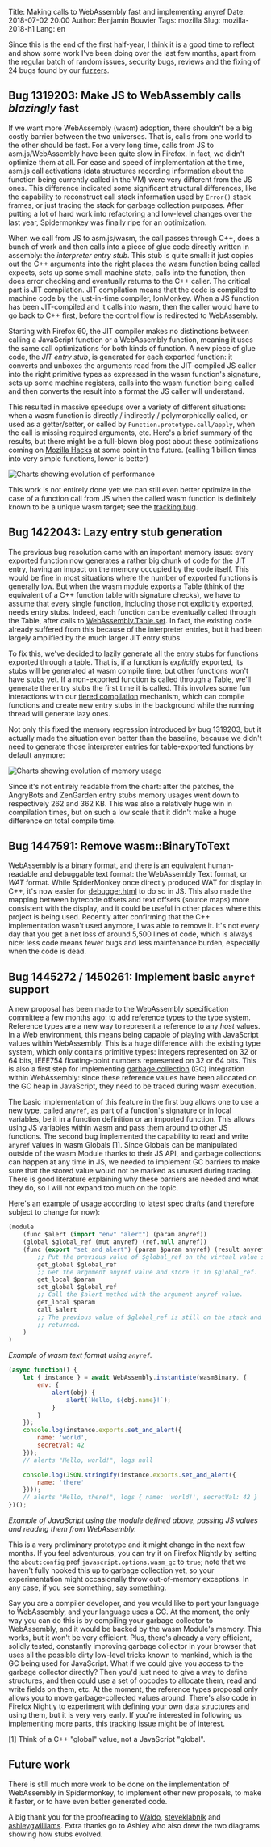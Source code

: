 Title: Making calls to WebAssembly fast and implementing anyref
Date: 2018-07-02 20:00
Author: Benjamin Bouvier
Tags: mozilla
Slug: mozilla-2018-h1
Lang: en

Since this is the end of the first half-year, I think it is a good time to
reflect and show some work I've been doing over the last few months, apart from
the regular batch of random issues, security bugs, reviews and the fixing of 24
bugs found by our [fuzzers](https://en.wikipedia.org/wiki/Fuzzing).

## Bug 1319203: Make JS to WebAssembly calls *blazingly* fast

If we want more WebAssembly (wasm) adoption, there shouldn't be a big costly
barrier between the two universes. That is, calls from one world to the other
should be fast. For a very long time, calls from JS to asm.js/WebAssembly have
been quite slow in Firefox. In fact, we didn't optimize them at all. For ease
and speed of implementation at the time, asm.js call activations (data
structures recording information about the function being currently called in
the VM) were very different from the JS ones. This difference indicated some
significant structural differences, like the capability to reconstruct call
stack information used by `Error()` stack frames, or just tracing the stack for
garbage collection purposes. After putting a lot of hard work into refactoring
and low-level changes over the last year, Spidermonkey was finally ripe for an
optimization.

When we call from JS to asm.js/wasm, the call passes through C++, does a bunch of
work and then calls into a piece of glue code directly written in assembly: the
*interpreter entry stub*. This stub is quite small: it just copies out the C++
arguments into the right places the wasm function being called expects, sets up
some small machine state, calls into the function, then does error checking and
eventually returns to the C++ caller. The critical part is JIT compilation. JIT
compilation means that the code is compiled to machine code by the just-in-time
compiler, IonMonkey. When a JS function has been JIT-compiled and it calls into
wasm, then the caller would have to go back to C++ first, before the control
flow is redirected to WebAssembly.

Starting with Firefox 60, the JIT compiler makes no distinctions between
calling a JavaScript function or a WebAssembly function, meaning it uses the
same call optimizations for both kinds of function. A new piece of glue code,
the *JIT entry stub*, is generated for each exported function: it converts and
unboxes the arguments read from the JIT-compiled JS caller into the right
primitive types as expressed in the wasm function's signature, sets up some
machine registers, calls into the wasm function being called and then converts
the result into a format the JS caller will understand.

This resulted in massive speedups over a variety of different situations: when
a wasm function is directly / indirectly / polymorphically called, or used as a
getter/setter, or called by `Function.prototype.call/apply`, when the call is
missing required arguments, etc. Here's a brief summary of the results, but
there might be a full-blown blog post about these optimizations coming on
[Mozilla Hacks](https://hacks.mozilla.org/) at some point in the future.
(calling 1 billion times into very simple functions, lower is better)

![Charts showing evolution of performance]({filename}/images/2018-07-wasm-calls.png)

This work is not entirely done yet: we can still even better optimize in the
case of a function call from JS when the called wasm function is definitely
known to be a unique wasm target; see the [tracking
bug](https://bugzilla.mozilla.org/show_bug.cgi?id=1437065).

## Bug 1422043: Lazy entry stub generation

The previous bug resolution came with an important memory issue: every exported
function now generates a rather big chunk of code for the JIT entry, having an
impact on the memory occupied by the code itself. This would be fine in most
situations where the number of exported functions is generally low. But when
the wasm module exports a Table (think of the equivalent of a C++ function
table with signature checks), we have to assume that every single function,
including those not explicitly exported, needs entry stubs. Indeed, each
function can be eventually called through the Table, after calls to
[WebAssembly.Table.set](http://webassembly.github.io/spec/js-api/index.html#dom-table-set).
In fact, the existing code already suffered from this because of the
interpreter entries, but it had been largely amplified by the much larger JIT
entry stubs.

To fix this, we've decided to lazily generate all the entry stubs for functions
exported through a table. That is, if a function is *explicitly* exported, its
stubs will be generated at wasm compile time, but other functions won't have
stubs yet. If a non-exported function is called through a Table, we'll generate
the entry stubs the first time it is called. This involves some fun
interactions with our [tiered
compilation](https://hacks.mozilla.org/2018/01/making-webassembly-even-faster-firefoxs-new-streaming-and-tiering-compiler/)
mechanism, which can compile functions and create new entry stubs in the
background while the running thread will generate lazy ones.

Not only this fixed the memory regression introduced by bug 1319203, but it
actually made the situation even better than the baseline, because we didn't
need to generate those interpreter entries for table-exported functions by
default anymore:

![Charts showing evolution of memory usage]({filename}/images/2018-07-wasm-stubs-memory.png)

Since it's not entirely readable from the chart: after the patches, the
AngryBots and ZenGarden entry stubs memory usages went down to respectively 262
and 362 KB. This was also a relatively huge win in compilation times, but on
such a low scale that it didn't make a huge difference on total compile time.

## Bug 1447591: Remove wasm::BinaryToText

WebAssembly is a binary format, and there is an equivalent human-readable and
debuggable text format: the WebAssembly Text format, or *WAT* format. While
SpiderMonkey once directly produced WAT for display in C++, it's now easier for
[debugger.html](https://github.com/devtools-html/debugger.html) to do so in JS.
This also made the mapping between bytecode offsets and text offsets (source
maps) more consistent with the display, and it could be useful in other places
where this project is being used. Recently after confirming that the C++
implementation wasn't used anymore, I was able to remove it. It's not every day
that you get a net loss of around 5,500 lines of code, which is always nice:
less code means fewer bugs and less maintenance burden, especially when the code
is dead.

## Bug 1445272 / 1450261: Implement basic `anyref` support

A new proposal has been made to the WebAssembly specification committee a few
months ago: to add [reference
types](https://github.com/WebAssembly/reference-types) to the type system.
Reference types are a new way to represent a reference to any *host* values. In
a Web environment, this means being capable of playing with JavaScript values
within WebAssembly. This is a huge difference with the existing type system,
which only contains primitive types: integers represented on 32 or 64 bits,
IEEE754 floating-point numbers represented on 32 or 64 bits. This is also a
first step for implementing [garbage
collection](http://github.com/webassembly/gc) (GC) integration within
WebAssembly: since these reference values have been allocated on the GC heap in
JavaScript, they need to be traced during wasm execution.

The basic implementation of this feature in the first bug allows one to use a
new type, called `anyref`, as part of a function's signature or in local
variables, be it in a function definition or an imported function. This allows
using JS variables within wasm and pass them around to other JS functions. The
second bug implemented the capability to read and write `anyref` values in wasm
Globals [1]. Since Globals can be manipulated outside of the wasm Module thanks
to their JS API, and garbage collections can happen at any time in JS, we
needed to implement GC barriers to make sure that the stored value would not be
marked as unused during tracing. There is good literature explaining why these
barriers are needed and what they do, so I will not expand too much on the
topic.

Here's an example of usage according to latest spec drafts (and therefore
subject to change for now):

```lisp
(module
    (func $alert (import "env" "alert") (param anyref))
    (global $global_ref (mut anyref) (ref.null anyref))
    (func (export "set_and_alert") (param $param anyref) (result anyref)
        ;; Put the previous value of $global_ref on the virtual value stack.
        get_global $global_ref
        ;; Get the argument anyref value and store it in $global_ref.
        get_local $param
        set_global $global_ref
        ;; Call the $alert method with the argument anyref value.
        get_local $param
        call $alert
        ;; The previous value of $global_ref is still on the stack and will be
        ;; returned.
    )
)
```

*Example of wasm text format using `anyref`.*

```js
(async function() {
    let { instance } = await WebAssembly.instantiate(wasmBinary, {
        env: {
            alert(obj) {
                alert(`Hello, ${obj.name}!`);
            }
        }
    });
    console.log(instance.exports.set_and_alert({
        name: 'world',
        secretVal: 42
    }));
    // alerts "Hello, world!", logs null

    console.log(JSON.stringify(instance.exports.set_and_alert({
        name: 'there'
    })));
    // alerts "Hello, there!", logs { name: 'world!', secretVal: 42 }
})();
```

*Example of JavaScript using the module defined above, passing JS values and
reading them from WebAssembly.*

This is a very preliminary prototype and it might change in the next few
months. If you feel adventurous, you can try it on Firefox Nightly by setting
the `about:config` pref `javascript.options.wasm_gc` to `true`; note that we
haven't fully hooked this up to garbage collection yet, so your experimentation
might occasionally throw out-of-memory exceptions. In any case, if you see
something, [say
something](https://bugzilla.mozilla.org/enter_bug.cgi?product=Core&component=Javascript%3A%20Web%20Assembly).

Say you are a compiler developer, and you would like to port your language to
WebAssembly, and your language uses a GC. At the moment, the only way you can
do this is by compiling your garbage collector to WebAssembly, and it would be
backed by the wasm Module's memory. This works, but it won't be very efficient.
Plus, there's already a very efficient, solidly tested, constantly improving
garbage collector in your browser that uses all the possible dirty low-level
tricks known to mankind, which is the GC being used for JavaScript. What if we
could give you access to the garbage collector directly? Then you'd just need
to give a way to define structures, and then could use a set of opcodes to
allocate them, read and write fields on them, etc. At the moment, the reference
types proposal only allows you to move garbage-collected values around. There's
also code in Firefox Nightly to experiment with defining your own data
structures and using them, but it is very very early. If you're interested in
following us implementing more parts, this [tracking
issue](https://bugzilla.mozilla.org/show_bug.cgi?id=1444925) might be of
interest.

[1] Think of a C++ "global" value, not a JavaScript "global".

## Future work

There is still much more work to be done on the implementation of WebAssembly
in Spidermonkey, to implement other new proposals, to make it faster, or to
have even better generated code.

A big thank you for the proofreading to [Waldo](http://whereswalden.com/),
[steveklabnik](https://github.com/steveklabnik) and
[ashleygwilliams](https://twitter.com/ag_dubs). Extra thanks go to
Ashley who also drew the two diagrams showing how stubs evolved.
